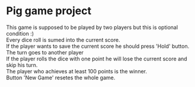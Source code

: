 # Pig game project

This game is supposed to be played by two players but this is optional condition :) \
Every dice roll is sumed into the current score. \
If the player wants to save the current score he should press 'Hold' button. The turn goes to another player \
If the player rolls the dice with one point he will lose the current score and skip his turn. \
The player who achieves at least 100 points is the winner. \
Button 'New Game' resetes the whole game.
